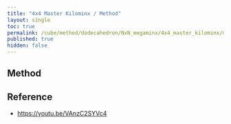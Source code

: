 ```yaml
---
title: "4x4 Master Kilominx / Method"
layout: single
toc: true
permalink: /cube/method/dodecahedron/NxN_megaminx/4x4_master_kilominx/method
published: true
hidden: false
---
```


<head>
  <base target="_blank">
</head>



## Method



## Reference

- <https://youtu.be/VAnzC2SYVc4>
